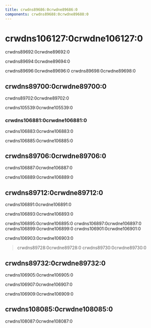 ```yaml
---
title: crwdns89686:0crwdne89686:0
components: crwdns89688:0crwdne89688:0
---
```


# crwdns106127:0crwdne106127:0

<p class="description">crwdns89692:0crwdne89692:0</p>

crwdns89694:0crwdne89694:0

crwdns89696:0crwdne89696:0 crwdns89698:0crwdne89698:0

## crwdns89700:0crwdne89700:0

crwdns89702:0crwdne89702:0

crwdns105539:0crwdne105539:0

### crwdns106881:0crwdne106881:0

crwdns106883:0crwdne106883:0

crwdns106885:0crwdne106885:0

## crwdns89706:0crwdne89706:0

crwdns106887:0crwdne106887:0

crwdns106889:0crwdne106889:0

## crwdns89712:0crwdne89712:0

crwdns106891:0crwdne106891:0

crwdns106893:0crwdne106893:0

crwdns106895:0crwdne106895:0 crwdns106897:0crwdne106897:0 crwdns106899:0crwdne106899:0 crwdns106901:0crwdne106901:0

crwdns106903:0crwdne106903:0

> crwdns89728:0crwdne89728:0 crwdns89730:0crwdne89730:0

## crwdns89732:0crwdne89732:0

crwdns106905:0crwdne106905:0

crwdns106907:0crwdne106907:0

crwdns106909:0crwdne106909:0

## crwdns108085:0crwdne108085:0

crwdns108087:0crwdne108087:0
